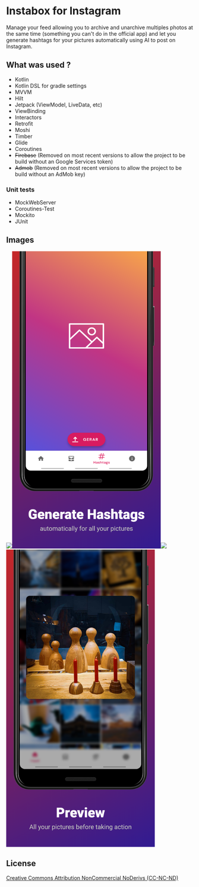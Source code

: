 # Instabox for Instagram
Manage your feed allowing you to archive and unarchive multiples photos at the same time (something you can't do in the official app) and let you generate hashtags for your pictures automatically using AI to post on Instagram.

## What was used ?
- Kotlin
- Kotlin DSL for gradle settings
- MVVM
- Hilt
- Jetpack (ViewModel, LiveData, etc)
- ViewBinding
- Interactors
- Retrofit
- Moshi
- Timber
- Glide
- Coroutines
- ~~Firebase~~ (Removed on most recent versions to allow the project to be build without an Google Services token)
- ~~Admob~~ (Removed on most recent versions to allow the project to be build without an AdMob key)

### Unit tests
- MockWebServer
- Coroutines-Test
- Mockito
- JUnit

## Images
<img src="https://github.com/Tgo1014/Instabox-for-Instagram/blob/master/images/manage.png?raw=true" width="400"><img src="https://github.com/Tgo1014/Instabox-for-Instagram/blob/master/images/hashtags.png?raw=true" width="400"><img src="https://github.com/Tgo1014/Instabox-for-Instagram/blob/master/images/multiple.png?raw=true" width="400"><img src="https://github.com/Tgo1014/Instabox-for-Instagram/blob/master/images/preview.png?raw=true" width="400">

## License

[Creative Commons Attribution NonCommercial NoDerivs (CC-NC-ND)](https://tldrlegal.com/license/creative-commons-attribution-noncommercial-noderivs-%28cc-nc-nd%29#summary)
